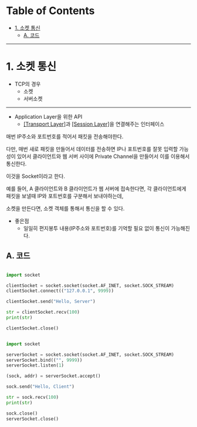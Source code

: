 # Table of Contents

- [1. 소켓 통신](#1-소켓-통신)
  - [A. 코드](#a-코드)

---

# 1. 소켓 통신

- TCP의 경우
	- 소켓
	- 서버소켓

---

- Application Layer을 위한 API
	- [[Transport Layer]](http://github.com/mildsalmon/Study/blob/Network/Network/docs/Transport%20Layer.md)과 [[Session Layer]](http://github.com/mildsalmon/Study/blob/Network/Network/docs/Session%20Layer.md)을 연결해주는 인터페이스

매번 IP주소와 포트번호를 적어서 패킷을 전송해야한다.

다만, 매번 새로 패킷을 만들어서 데이터를 전송하면 IP나 포트번호를 잘못 입력할 가능성이 있어서 클라이언트와 웹 서버 사이에 Private Channel을 만들어서 이를 이용해서 통신한다.

이것을 Socket이라고 한다.

예를 들어, A 클라이언트와 B 클라이언트가 웹 서버에 접속한다면, 각 클라이언트에게 패킷을 보낼때 IP와 포트번호를 구분해서 보내야하는데, 

소켓을 만든다면, 소켓 객체를 통해서 통신을 할 수 있다.

- 좋은점
	- 일일히 편지봉투 내용(IP주소와 포트번호)를 기억할 필요 없이 통신이 가능해진다.

## A. 코드

```python

import socket

clientSocket = socket.socket(socket.AF_INET, socket.SOCK_STREAM)
clientSocket.connect(("127.0.0.1", 9999))

clientSocket.send("Hello, Server")

str = clientSocket.recv(100)
print(str)

clientSocket.close()

```

```python

import socket

serverSocket = socket.socket(socket.AF_INET, socket.SOCK_STREAM)
serverSocket.bind(("", 9999))
serverSocket.listen(1)

(sock, addr) = serverSocket.accept()

sock.send("Hello, Client")

str = sock.recv(100)
print(str)

sock.close()
serverSocket.close()

```
